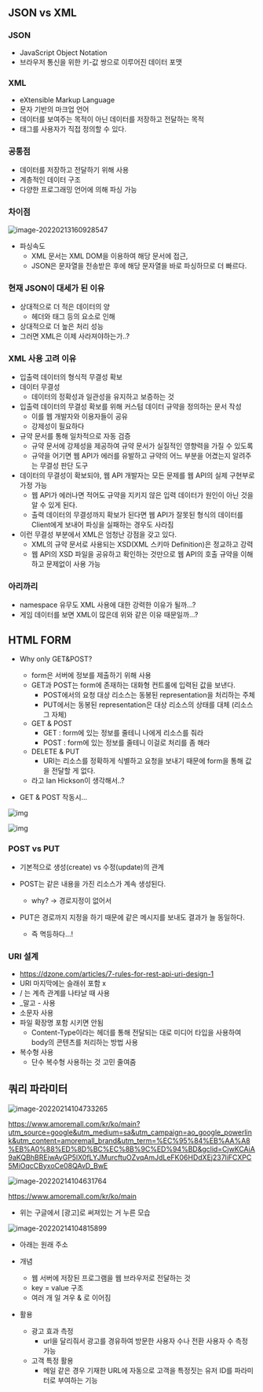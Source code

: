 ## JSON vs XML

### JSON

- JavaScript Object Notation
- 브라우저 통신을 위한 키-값 쌍으로 이루어진 데이터 포맷

### XML

- eXtensible Markup Language
- 문자 기반의 마크업 언어
- 데이터를 보여주는 목적이 아닌 데이터를 저장하고 전달하는 목적
- 태그를 사용자가 직접 정의할 수 있다.

### 공통점

- 데이터를 저장하고 전달하기 위해 사용
- 계층적인 데이터 구조
- 다양한 프로그래밍 언어에 의해 파싱 가능

### 차이점

![image-20220213160928547](A1_0214.assets/image-20220213160928547.png)

- 파싱속도
  - XML 문서는 XML DOM을 이용하여 해당 문서에 접근,
  - JSON은 문자열을 전송받은 후에 해당 문자열을 바로 파싱하므로 더 빠르다.

### 현재 JSON이 대세가 된 이유

- 상대적으로 더 적은 데이터의 양
  - 헤더와 태그 등의 요소로 인해
- 상대적으로 더 높은 처리 성능
- 그러면 XML은 이제 사라져야하는가..?

### XML 사용 고려 이유

-  입출력 데이터의 형식적 무결성 확보
  - 데이터 무결성
    - 데이터의 정확성과 일관성을 유지하고 보증하는 것
- 입출력 데이터의 무결성 확보를 위해 커스텀 데이터 규약을 정의하는 문서 작성
  - 이를 웹 개발자와 이용자들이 공유
  - 강제성이 필요하다
- 규약 문서를 통해 일차적으로 자동 검증
  - 규약 문서에 강제성을 제공하여 규약 문서가 실질적인 영향력을 가질 수 있도록
  - 규약을 어기면 웹 API가 에러를 유발하고 규약의 어느 부분을 어겼는지 알려주는 무결성 판단 도구
- 데이터의 무결성이 확보되야, 웹 API 개발자는 모든 문제를 웹 API의 실제 구현부로 가정 가능
  - 웹 API가 에러나면 적어도 규약을 지키지 않은 입력 데이터가 원인이 아닌 것을 알 수 있게 된다.
  - 출력 데이터의 무결성까지 확보가 된다면 웹 API가 잘못된 형식의 데이터를 Client에게 보내어 파싱을 실패하는 경우도 사라짐
- 이런 무결성 부분에서 XML은 엄청난 강점을 갖고 있다.
  - XML의 규약 문서로 사용되는 XSD(XML 스키마 Definition)은 정교하고 강력
  - 웹 API의 XSD 파일을 공유하고 확인하는 것만으로 웹 API의 호출 규약을 이해하고 문제없이 사용 가능

### 아리까리

- namespace 유무도 XML 사용에 대한 강력한 이유가 될까...?
- 게임 데이터를 보면 XML이 많은데 위와 같은 이유 때문일까...?

## HTML FORM

- Why only GET&POST?

  - form은 서버에 정보를 제출하기 위해 사용
  - GET과 POST는 form에 존재하는 대화형 컨트롤에 입력된 값을 보낸다.
    - POST에서의 요청 대상 리소스는 동봉된 representation을 처리하는 주체
    - PUT에서는 동봉된 representation은 대상 리소스의 상태를 대체 (리소스 그 자체)
  - GET & POST
    - GET : form에 있는 정보를 줄테니 나에게 리소스를 줘라
    - POST : form에 있는 정보를 줄테니 이걸로 처리를 좀 해라
  - DELETE & PUT
    - URI는 리소스를 정확하게 식별하고 요청을 보내기 때문에 form을 통해 값을 전달할 게 없다.
  - 라고 Ian Hickson이 생각해서..?
- GET & POST 작동시...

![img](A1_0214.assets/image-16447410655734.png)

![img](A1_0214.assets/image.png)

### POST vs PUT

- 기본적으로 생성(create) vs 수정(update)의 관계

- POST는 같은 내용을 가진 리소스가 계속 생성된다.
  - why? -> 경로지정이 없어서
- PUT은 경로까지 지정을 하기 때문에 같은 메시지를 보내도 결과가 늘 동일하다.
  - 즉 멱등하다...!

### URI 설계 

- https://dzone.com/articles/7-rules-for-rest-api-uri-design-1
- URI 마지막에는 슬래쉬 포함 x
- / 는 계측 관계를 나타날 때 사용
- _말고 - 사용
- 소문자 사용
- 파일 확장명 포함 시키면 안됨
  - Content-Type이라는 헤더를 통해 전달되는 대로 미디어 타입을 사용하여 body의 콘텐츠를 처리하는 방법 사용
- 복수형 사용
  - 단수 복수형 사용하는 것 고민 줄여줌

## 쿼리 파라미터

![image-20220214104733265](A1_0214.assets/image-20220214104733265.png)

https://www.amoremall.com/kr/ko/main?utm_source=google&utm_medium=sa&utm_campaign=ao_google_powerlink&utm_content=amoremall_brand&utm_term=%EC%95%84%EB%AA%A8%EB%A0%88%ED%8D%BC%EC%8B%9C%ED%94%BD&gclid=CjwKCAiA9aKQBhBREiwAyGP5lX0fLYJMurcftuOZvqAmJdLeFK06HDdXEj237liFCXPC5MiOqcCByxoCe08QAvD_BwE

![image-20220214104631764](A1_0214.assets/image-20220214104631764.png)

https://www.amoremall.com/kr/ko/main

- 위는 구글에서 [광고]로 써져있는 거 누른 모습

![image-20220214104815899](A1_0214.assets/image-20220214104815899.png)

- 아래는 원래 주소

- 개념
  - 웹 서버에 저장된 프로그램을 웹 브라우저로 전달하는 것
  - key = value 구조
  - 여러 개 일 겨우 & 로 이어짐

- 활용
  - 광고 효과 측정
    - url을 달리줘서 광고를 경유하여 방문한 사용자 수나 전환 사용자 수 측정 가능
  - 고객 특정 활용
    - 메일 같은 경우 기재한 URL에 자동으로 고객을 특정짓는 유저 ID를 파라미터로 부여하는 기능